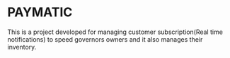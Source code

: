 # PAYMATIC
This is a project developed for managing customer subscription(Real time notifications) to speed governors owners and it also manages their inventory.


